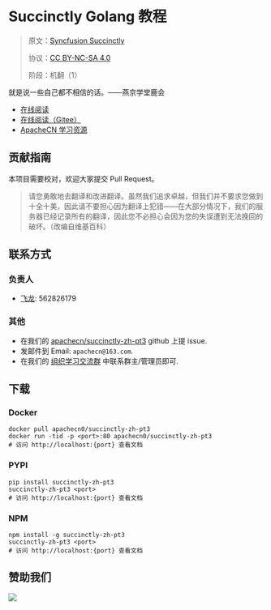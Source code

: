# Succinctly Golang 教程

> 原文：[Syncfusion Succinctly](https://www.syncfusion.com/succinctly-free-ebooks)
> 
> 协议：[CC BY-NC-SA 4.0](http://creativecommons.org/licenses/by-nc-sa/4.0/)
> 
> 阶段：机翻（1）
> 
就是说一些自己都不相信的话。——燕京学堂鹿会

* [在线阅读](https://scnc3.apachecn.org)
* [在线阅读（Gitee）](https://apachecn.gitee.io/doc-template/)
* [ApacheCN 学习资源](http://docs.apachecn.org/)

## 贡献指南

本项目需要校对，欢迎大家提交 Pull Request。

> 请您勇敢地去翻译和改进翻译。虽然我们追求卓越，但我们并不要求您做到十全十美，因此请不要担心因为翻译上犯错——在大部分情况下，我们的服务器已经记录所有的翻译，因此您不必担心会因为您的失误遭到无法挽回的破坏。（改编自维基百科）

## 联系方式

### 负责人

* [飞龙](https://github.com/wizardforcel): 562826179

### 其他

*   在我们的 [apachecn/succinctly-zh-pt3](https://github.com/apachecn/succinctly-zh-pt3) github 上提 issue.
*   发邮件到 Email: `apachecn@163.com`.
*   在我们的 [组织学习交流群](https://www.apachecn.org/#/docs/join) 中联系群主/管理员即可.

## 下载

### Docker

```
docker pull apachecn0/succinctly-zh-pt3
docker run -tid -p <port>:80 apachecn0/succinctly-zh-pt3
# 访问 http://localhost:{port} 查看文档
```

### PYPI

```
pip install succinctly-zh-pt3
succinctly-zh-pt3 <port>
# 访问 http://localhost:{port} 查看文档
```

### NPM

```
npm install -g succinctly-zh-pt3
succinctly-zh-pt3 <port>
# 访问 http://localhost:{port} 查看文档
```

## 赞助我们

![](http://data.apachecn.org/img/about/donate.jpg)
